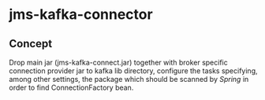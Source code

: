 # jms-kafka-connector

## Concept

Drop main jar (jms-kafka-connect.jar) together with broker specific connection provider jar to kafka lib directory, configure the tasks specifying, among other settings, the package which should be scanned by *Spring* in order to find ConnectionFactory bean. 